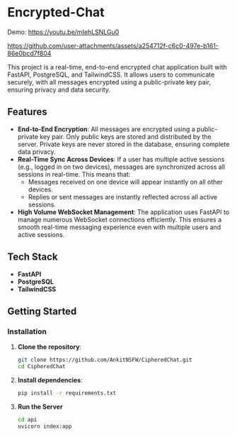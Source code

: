 # Encrypted-Chat

Demo: https://youtu.be/mIehLSNLGu0


https://github.com/user-attachments/assets/a254712f-c6c0-497e-b161-86e0bcd7f804


This project is a real-time, end-to-end encrypted chat application built with FastAPI, PostgreSQL, and TailwindCSS. It allows users to communicate securely, with all messages encrypted using a public-private key pair, ensuring privacy and data security.

## Features

- **End-to-End Encryption**: All messages are encrypted using a public-private key pair. Only public keys are stored and distributed by the server. Private keys are never stored in the database, ensuring complete data privacy.
- **Real-Time Sync Across Devices**: If a user has multiple active sessions (e.g., logged in on two devices), messages are synchronized across all sessions in real-time. This means that:
  - Messages received on one device will appear instantly on all other devices.
  - Replies or sent messages are instantly reflected across all active sessions.
- **High Volume WebSocket Management**: The application uses FastAPI to manage numerous WebSocket connections efficiently. This ensures a smooth real-time messaging experience even with multiple users and active sessions.

## Tech Stack

- **FastAPI**
- **PostgreSQL**
- **TailwindCSS**

## Getting Started

### Installation

1. **Clone the repository**:
   ```bash
   git clone https://github.com/AnkitNSFW/CipheredChat.git
   cd CipheredChat

2. **Install dependencies**:
   ```bash
   pip install -r requirements.txt

3. **Run the Server**
   ```bash
   cd api
   uvicorn index:app
